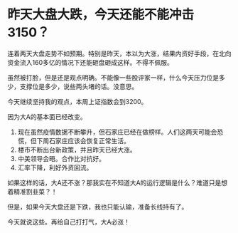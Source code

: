 # 昨天大盘大跌，今天还能不能冲击3150？

连着两天大盘走势不如预期。特别是昨天，本以为大涨，结果内资好手段，在北向资金流入160多亿的情况下还能砸盘砸成这样。不得不佩服。

虽然被打脸，但是还是观点明确。不能像一些股评家一样，什么今天压力位是多少，支撑位是多少，说些两头堵的话。没意思。

今天继续坚持我的观点，本周上证指数会到3200。

因为大A的基本面已经改变。

1. 现在虽然疫情数据不断攀升，但石家庄已经在做榜样。人们这两天可能会恐慌，但下周石家庄应该会恢复正常生活。
2. 楼市不断出台新政策，并且昨天已经大涨。
3. 中美领导会晤。合作比对抗好。
4. 汇率下降，利好外资回流。

如果这样的话，大A还不涨？那我实在不知道大A的运行逻辑是什么？难道只是想着精准割韭菜？！

但是，如果今天大盘还是下跌，我也只能认输，准备长线持有了。

今天就说这些。再给自己打打气，大A必涨！
